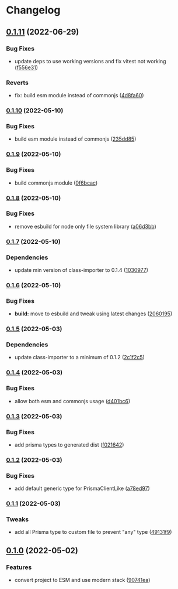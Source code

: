 # Changelog

## [0.1.11](https://github.com/V-ed/prisma-fixtures/compare/prisma-fixtures-v0.1.10...prisma-fixtures-v0.1.11) (2022-06-29)


### Bug Fixes

* update deps to use working versions and fix vitest not working ([f556e31](https://github.com/V-ed/prisma-fixtures/commit/f556e31987ec20c9f60a9771626fbd2fdfbb8939))


### Reverts

* fix: build esm module instead of commonjs ([4d8fa60](https://github.com/V-ed/prisma-fixtures/commit/4d8fa60f6c5810229a9cb45f366a68d77aefdc04))

### [0.1.10](https://github.com/V-ed/prisma-fixtures/compare/prisma-fixtures-v0.1.9...prisma-fixtures-v0.1.10) (2022-05-10)


### Bug Fixes

* build esm module instead of commonjs ([235dd85](https://github.com/V-ed/prisma-fixtures/commit/235dd85ee37fd25a9a793cea70c542911a8821cc))

### [0.1.9](https://github.com/V-ed/prisma-fixtures/compare/prisma-fixtures-v0.1.8...prisma-fixtures-v0.1.9) (2022-05-10)


### Bug Fixes

* build commonjs module ([0f6bcac](https://github.com/V-ed/prisma-fixtures/commit/0f6bcac1b71e54634c898e72d326d6b735ca3e70))

### [0.1.8](https://github.com/V-ed/prisma-fixtures/compare/prisma-fixtures-v0.1.7...prisma-fixtures-v0.1.8) (2022-05-10)


### Bug Fixes

* remove esbuild for node only file system library ([a06d3bb](https://github.com/V-ed/prisma-fixtures/commit/a06d3bb2403755efc94909eda163edc956f92240))

### [0.1.7](https://github.com/V-ed/prisma-fixtures/compare/prisma-fixtures-v0.1.6...prisma-fixtures-v0.1.7) (2022-05-10)


### Dependencies

* update min version of class-importer to 0.1.4 ([1030977](https://github.com/V-ed/prisma-fixtures/commit/1030977c07fc2f6b47fec1d0ef97787aa6221e2f))

### [0.1.6](https://github.com/V-ed/prisma-fixtures/compare/prisma-fixtures-v0.1.5...prisma-fixtures-v0.1.6) (2022-05-10)


### Bug Fixes

* **build:** move to esbuild and tweak using latest changes ([2060195](https://github.com/V-ed/prisma-fixtures/commit/2060195a7193166cd300dc463e456f986d0ec248))

### [0.1.5](https://github.com/V-ed/prisma-fixtures/compare/prisma-fixtures-v0.1.4...prisma-fixtures-v0.1.5) (2022-05-03)


### Dependencies

* update class-importer to a minimum of 0.1.2 ([2c1f2c5](https://github.com/V-ed/prisma-fixtures/commit/2c1f2c559fe84162ffe94a5510611d5adae19064))

### [0.1.4](https://github.com/V-ed/prisma-fixtures/compare/prisma-fixtures-v0.1.3...prisma-fixtures-v0.1.4) (2022-05-03)


### Bug Fixes

* allow both esm and commonjs usage ([d401bc6](https://github.com/V-ed/prisma-fixtures/commit/d401bc64f164bc7938b76754fc81ed6b240d2580))

### [0.1.3](https://github.com/V-ed/prisma-fixtures/compare/prisma-fixtures-v0.1.2...prisma-fixtures-v0.1.3) (2022-05-03)


### Bug Fixes

* add prisma types to generated dist ([f021642](https://github.com/V-ed/prisma-fixtures/commit/f021642c03644130cf1de7fb5aaf8880e8665a2c))

### [0.1.2](https://github.com/V-ed/prisma-fixtures/compare/prisma-fixtures-v0.1.1...prisma-fixtures-v0.1.2) (2022-05-03)


### Bug Fixes

* add default generic type for PrismaClientLike ([a78ed97](https://github.com/V-ed/prisma-fixtures/commit/a78ed97b22b5b85cccb9720764d0647c0210482a))

### [0.1.1](https://github.com/V-ed/prisma-fixtures/compare/prisma-fixtures-v0.1.0...prisma-fixtures-v0.1.1) (2022-05-03)


### Tweaks

* add all Prisma type to custom file to prevent "any" type ([49131f9](https://github.com/V-ed/prisma-fixtures/commit/49131f92b8e584da1de73394d877a441be6d9066))

## [0.1.0](https://github.com/V-ed/prisma-fixtures/compare/prisma-fixtures-v0.0.1...prisma-fixtures-v0.1.0) (2022-05-02)


### Features

* convert project to ESM and use modern stack ([90741ea](https://github.com/V-ed/prisma-fixtures/commit/90741eaea41dd46580d70e69de0dabb590f3af54))

